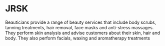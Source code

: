 # JRSK
Beauticians provide a range of beauty services that include body scrubs, tanning treatments, hair removal, face masks and anti-stress massages. They perform skin analysis and advise customers about their skin, hair and body. They also perform facials, waxing and aromatherapy treatments
